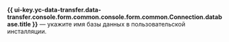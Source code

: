**{{ ui-key.yc-data-transfer.data-transfer.console.form.common.console.form.common.Connection.database.title }}** — укажите имя базы данных в пользовательской инсталляции.
